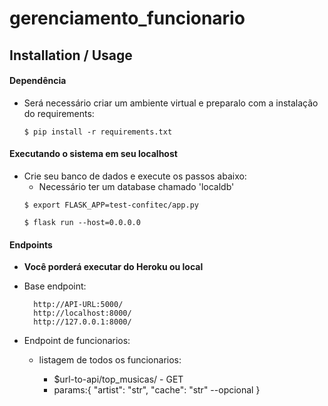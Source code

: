 # gerenciamento_funcionario
## Installation / Usage

#### Dependência
* Será necessário criar um ambiente virtual e preparalo com a instalação do requirements:
    ```
    $ pip install -r requirements.txt
    ```

#### Executando o sistema em seu localhost
* Crie seu banco de dados e execute os passos abaixo:
    * Necessário ter um database chamado 'localdb'
    ```
    $ export FLASK_APP=test-confitec/app.py
    ```
    ```
    $ flask run --host=0.0.0.0
    ```

#### Endpoints

* **Você porderá executar do Heroku ou local**

* Base endpoint:
    
        http://API-URL:5000/
        http://localhost:8000/
        http://127.0.0.1:8000/
    
* Endpoint de funcionarios:
    * listagem de todos os funcionarios:
        - $url-to-api/top_musicas/ - GET

        * params:{
            "artist": "str",
            "cache": "str" --opcional
        }

